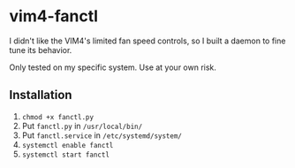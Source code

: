 # vim4-fanctl

I didn't like the VIM4's limited fan speed controls, so I built a daemon to fine tune its behavior.

Only tested on my specific system. Use at your own risk.

## Installation

1. `chmod +x fanctl.py`
2. Put `fanctl.py` in `/usr/local/bin/`
3. Put `fanctl.service` in `/etc/systemd/system/`
4. `systemctl enable fanctl`
5. `systemctl start fanctl`
